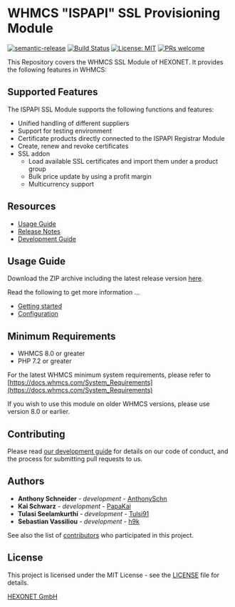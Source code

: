 # WHMCS "ISPAPI" SSL Provisioning Module #

[![semantic-release](https://img.shields.io/badge/%20%20%F0%9F%93%A6%F0%9F%9A%80-semantic--release-e10079.svg)](https://github.com/semantic-release/semantic-release)
[![Build Status](https://github.com/hexonet/whmcs-ispapi-ssl/workflows/Release/badge.svg?branch=master)](https://github.com/hexonet/whmcs-ispapi-ssl/workflows/Release/badge.svg?branch=master)
[![License: MIT](https://img.shields.io/badge/License-MIT-blue.svg)](https://opensource.org/licenses/MIT)
[![PRs welcome](https://img.shields.io/badge/PRs-welcome-brightgreen.svg)](https://github.com/hexonet/whmcs-ispapi-ssl/blob/master/CONTRIBUTING.md)

This Repository covers the WHMCS SSL Module of HEXONET. It provides the following features in WHMCS:

## Supported Features ##

The ISPAPI SSL Module supports the following functions and features:

* Unified handling of different suppliers
* Support for testing environment
* Certificate products directly connected to the ISPAPI Registrar Module
* Create, renew and revoke certificates
* SSL addon
  * Load available SSL certificates and import them under a product group
  * Bulk price update by using a profit margin
  * Multicurrency support

## Resources ##

* [Usage Guide](https://github.com/hexonet/whmcs-ispapi-ssl/wiki/Usage-Guide)
* [Release Notes](https://github.com/hexonet/whmcs-ispapi-ssl/releases)
* [Development Guide](https://github.com/hexonet/whmcs-ispapi-ssl/wiki/Development-Guide)

## Usage Guide ##

Download the ZIP archive including the latest release version [here](https://github.com/hexonet/whmcs-ispapi-ssl/raw/master/whmcs-ispapi-ssl-latest.zip).

Read the following to get more information ...

* [Getting started](https://github.com/hexonet/whmcs-ispapi-ssl/wiki/Usage-Guide#getting-started)
* [Configuration](https://github.com/hexonet/whmcs-ispapi-ssl/wiki/Usage-Guide#configuration)

## Minimum Requirements ##

* WHMCS 8.0 or greater
* PHP 7.2 or greater

For the latest WHMCS minimum system requirements, please refer to
[https://docs.whmcs.com/System_Requirements](https://docs.whmcs.com/System_Requirements)

If you wish to use this module on older WHMCS versions, please use version 8.0 or earlier.

## Contributing ##

Please read [our development guide](https://github.com/hexonet/whmcs-ispapi-ssl/wiki/Development-Guide) for details on our code of conduct, and the process for submitting pull requests to us.

## Authors ##

* **Anthony Schneider** - *development* - [AnthonySchn](https://github.com/anthonyschn)
* **Kai Schwarz** - *development* - [PapaKai](https://github.com/papakai)
* **Tulasi Seelamkurthi** - *development* - [Tulsi91](https://github.com/tulsi91)
* **Sebastian Vassiliou** - *development* - [h9k](https://github.com/h9k)

See also the list of [contributors](https://github.com/hexonet/whmcs-ispapi-ssl/graphs/contributors) who participated in this project.

## License ##

This project is licensed under the MIT License - see the [LICENSE](https://github.com/hexonet/whmcs-ispapi-ssl/blob/master/LICENSE) file for details.

[HEXONET GmbH](https://hexonet.net)
